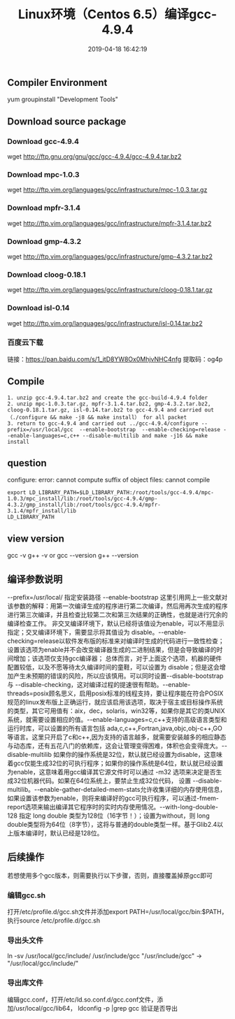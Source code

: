 ﻿---
title: Linux环境（Centos 6.5）编译gcc-4.9.4
date: 2019-04-18 16:42:19
tags:
---
## Compiler Environment
yum groupinstall "Development Tools"
## Download source package
### Download gcc-4.9.4
wget http://ftp.gnu.org/gnu/gcc/gcc-4.9.4/gcc-4.9.4.tar.bz2
### Download mpc-1.0.3
wget http://ftp.vim.org/languages/gcc/infrastructure/mpc-1.0.3.tar.gz
### Download mpfr-3.1.4
wget http://ftp.vim.org/languages/gcc/infrastructure/mpfr-3.1.4.tar.bz2
### Download gmp-4.3.2
wget http://ftp.vim.org/languages/gcc/infrastructure/gmp-4.3.2.tar.bz2
### Download cloog-0.18.1
wget http://ftp.vim.org/languages/gcc/infrastructure/cloog-0.18.1.tar.gz
### Download isl-0.14
wget http://ftp.vim.org/languages/gcc/infrastructure/isl-0.14.tar.bz2
### 百度云下载
链接：https://pan.baidu.com/s/1_itD8YW8Ox0MhjvNHC4nfg 
提取码：og4p
## Compile
```
1. unzip gcc-4.9.4.tar.bz2 and create the gcc-build-4.9.4 folder
2. unzip mpc-1.0.3.tar.gz, mpfr-3.1.4.tar.bz2, gmp-4.3.2.tar.bz2, cloog-0.18.1.tar.gz, isl-0.14.tar.bz2 to gcc-4.9.4 and carried out（./configure && make -j8 && make install） for all packet
3. return to gcc-4.9.4 and carried out ../gcc-4.9.4/configure --prefix=/usr/local/gcc  --enable-bootstrap  --enable-checking=release --enable-languages=c,c++ --disable-multilib and make -j16 && make install
```
## question
configure: error: cannot compute suffix of object files: cannot compile
```
export LD_LIBRARY_PATH=$LD_LIBRARY_PATH:/root/tools/gcc-4.9.4/mpc-1.0.3/mpc_install/lib:/root/tools/gcc-4.9.4/gmp-4.3.2/gmp_install/lib:/root/tools/gcc-4.9.4/mpfr-3.1.4/mpfr_install/lib
LD_LIBRARY_PATH
```
## view version
gcc -v g++ -v or gcc --version g++ --version

## 编译参数说明
--prefix=/usr/local/ 指定安装路径
--enable-bootstrap 这里引用网上一些文献对该参数的解释：用第一次编译生成的程序进行第二次编译，然后用再次生成的程序进行第三次编译，并且检查比较第二次和第三次结果的正确性，也就是进行冗余的编译检查工作。 非交叉编译环境下，默认已经将该值设为enable，可以不用显示指定；交叉编译环境下，需要显示将其值设为 disable。--enable-checking=release以软件发布版的标准来对编译时生成的代码进行一致性检查；设置该选项为enable并不会改变编译器生成的二进制结果，但是会导致编译的时间增加；该选项仅支持gcc编译器； 总体而言，对于上面这个选项，机器的硬件配置较低，以及不愿等待太久编译时间的童鞋，可以设置为 disable；但是这会增加产生未预期的错误的风险，所以应该慎用。可以同时设置--disable-bootstrap 与 --disable-checking，这对编译过程的提速很有帮助。--enable-threads=posix顾名思义，启用posix标准的线程支持，要让程序能在符合POSIX规范的linux发布版上正确运行，就应该启用该选项，取决于宿主或目标操作系统的类型，其它可用值有：aix，dec，solaris，win32等，如果你是其它的类UNIX系统，就需要设置相应的值。--enable-languages=c,c++支持的高级语言类型和运行时库，可以设置的所有语言包括 ada,c,c++,Fortran,java,objc,obj-c++,GO等语言。这里只开启了c和c++,因为支持的语言越多，就需要安装越多的相应静态与动态库，还有五花八门的依赖库，这会让管理变得困难，体积也会变得庞大。--disable-multilib 如果你的操作系统是32位，默认就已经设置为disable，这意味着gcc仅能生成32位的可执行程序；如果你的操作系统是64位，默认就已经设置为enable，这意味着用gcc编译其它源文件时可以通过 -m32 选项来决定是否生成32位机器代码。如果在64位系统上，要禁止生成32位代码， 设置 --disable-multilib。--enable-gather-detailed-mem-stats允许收集详细的内存使用信息，如果设置该参数为enable，则将来编译好的gcc可执行程序，可以通过-fmem-report选项来输出编译其它程序时的实时内存使用情况。--with-long-double-128 指定 long double 类型为128位（16字节！）；设置为without，则 long double类型将为64位（8字节），这将与普通的double类型一样。基于Glib2.4以上版本编译时，默认已经是128位。
## 后续操作
若想使用多个gcc版本，则需要执行以下步骤，否则，直接覆盖掉原gcc即可
### 编辑gcc.sh
打开/etc/profile.d/gcc.sh文件并添加export PATH=/usr/local/gcc/bin:$PATH，执行source /etc/profile.d/gcc.sh
### 导出头文件
ln -sv /usr/local/gcc/include/ /usr/include/gcc "/usr/include/gcc" -> "/usr/local/gcc/include/"
### 导出库文件
编辑gcc.conf，打开/etc/ld.so.conf.d/gcc.conf文件，添加/usr/local/gcc/lib64， ldconfig -p |grep gcc  验证是否导出 

